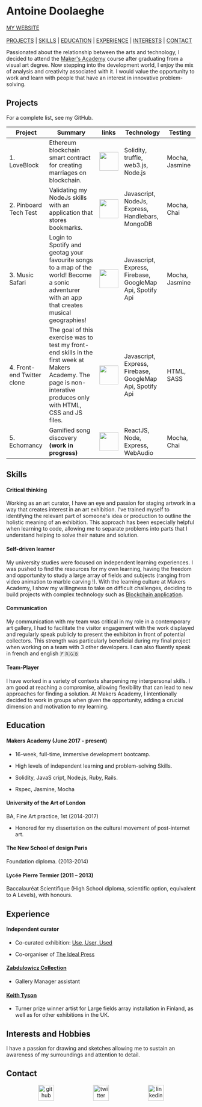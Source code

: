 # Antoine Doolaeghe
[MY WEBSITE](https://frozen-shelf-28354.herokuapp.com/) </br></br>
[PROJECTS](#projects) | [SKILLS](#skills)  | [EDUCATION](#education) | [EXPERIENCE](#experience) | [INTERESTS](#interests) | [CONTACT](#contact)

Passionated about the relationship between the arts and technology, I decided to attend the [Maker's Academy](http://employers.makersacademy.com/) course after graduating from a visual art degree. Now stepping into the development world, I enjoy the mix of analysis and creativity associated with it. I would value the opportunity to work and learn with people that have an interest in innovative problem-solving.

## Projects
For a complete list, see my GitHub.

| Project | Summary | links | Technology | Testing |
| --- | --- | --- | --- | --- |
| 1. LoveBlock  | Ethereum blockchain smart contract for creating marriages on blockchain. | <p align="center"><a href="https://github.com/adoolaeghe/Love-Block"><img src="https://image.flaticon.com/icons/png/512/25/25231.png" width="50"></p> | Solidity, truffle, web3.js, Node.js  | Mocha, Jasmine |
| 2. Pinboard Tech Test  | Validating my NodeJs skills with an application that stores bookmarks. | <p align="center"><a href="https://github.com/adoolaeghe/Pinboard_tech_test"><img src="https://image.flaticon.com/icons/png/512/25/25231.png" width="50"> </p>  |Javascript, NodeJs, Express, Handlebars, MongoDB | Mocha, Chai |
| 3. Music Safari  | Login to Spotify and geotag your favourite songs to a map of the world! Become a sonic adventurer with an app that creates musical geographies! | <p align="center"><a href="https://github.com/adoolaeghe/music-safari"><img src="https://image.flaticon.com/icons/png/512/25/25231.png" width="50"></p> | Javascript, Express, Firebase, GoogleMap Api, Spotify Api | Mocha, Jasmine |
| 4. Front-end Twitter clone  | The goal of this exercise was to test my front-end skills in the first week at Makers Academy. The page is non-interative produces only with HTML, CSS and JS files. | <p align="center"><a href="https://github.com/adoolaeghe/frontman-challenge"><img src="https://image.flaticon.com/icons/png/512/25/25231.png" width="50"></p> | Javascript, Express, Firebase, GoogleMap Api, Spotify Api | HTML, SASS |
| 5. Echomancy  | Gamified song discovery <b>(work in progress)</b> | <p align="center"><a href="https://github.com/adoolaeghe/Echomancy"><img src="https://image.flaticon.com/icons/png/512/25/25231.png" width="50"></p> | ReactJS, Node, Express, WebAudio  | Mocha, Chai |


## Skills

#### Critical thinking

Working as an art curator, I have an eye and passion for staging artwork in a way that creates interest in an art exhibition. I’ve trained myself to identifying the relevant part of someone's idea or production to outline the holistic meaning of an exhibition. This approach has been especially helpful when learning to code, allowing me to separate problems into parts that I understand helping to solve their nature and solution.

#### Self-driven learner

My university studies were focused on independent learning experiences. I was pushed to find the resources for my own learning, having the freedom and opportunity to study a large array of fields and subjects (ranging from video animation to marble carving !). With the learning culture at Makers Academy, I show my willingness to take on difficult challenges, deciding to build projects with complex technology such as [Blockchain application](https://github.com/adoolaeghe/Love-Block).

#### Communication

My communication with my team was critical in my role in a contemporary art gallery, I had to facilitate the visitor engagement with the work displayed and regularly speak publicly to present the exhibiton in front of potential collectors. This strength was particularly beneficial during my final project when working on a team with 3 other developers. 
I can also fluently speak in french and english :fr::gb:

#### Team-Player

I have worked in a variety of contexts sharpening my interpersonal skills. I am good at reaching a compromise, allowing flexibility that can lead to new approaches for finding a solution. At Makers Academy, I intentionally decided to work in groups when given the opportunity, adding a crucial dimension and motivation to my learning. 

## Education

#### Makers Academy (June 2017 - present)

* 16-week, full-time, immersive development bootcamp.

* High levels of independent learning and problem-solving Skills.

* Solidity, JavaS  cript, Node.js, Ruby, Rails.

* Rspec, Jasmine, Mocha

#### University of the Art of London

 BA, Fine Art practice, 1st
 (2014-2017)

* Honored for my dissertation on the cultural movement of post-internet art.


#### The New School of design Paris

 Foundation diploma. 
 (2013-2014)

#### Lycée Pierre Termier (2011 – 2013)

Baccalauréat Scientifique  (High School diploma, scientific option, equivalent to A Levels), with honours. 

## Experience
#### Independent curator
 
 * Co-curated exhibition: [Use, User, Used](https://www.zabludowiczcollection.com/exhibitions/view/use-user-used)
 
 * Co-organiser of [The Ideal Press](http://idealpress.org)

#### [Zabdulowicz Collection](https://www.zabludowiczcollection.com/)

* Gallery Manager assistant

#### [Keith Tyson](http://keithtyson.com/)

* Turner prize winner artist for Large fields array installation in Finland, as well as for other exhibitions in the UK.

## Interests and Hobbies

I have a passion for drawing and sketches allowing me to sustain an awareness of my surroundings and attention to detail. 

## Contact


<p align="center">

<a href="https://github.com/adoolaeghe">
<img src="https://cloud.githubusercontent.com/assets/12953472/18687862/de8df31e-7f79-11e6-937c-f20c0e0ee2b4.png" alt="github" hspace="50" height="42" width="42"></a>

<a href="https://twitter.com/Antoinedoo">
<img src="http://goinkscape.com/wp-content/uploads/2015/07/twitter-logo-final.png" alt="twitter" hspace="50" height="42" width="42"></a>

<a href="https://www.linkedin.com/in/antoine-doolaeghe-840059131/">
<img src="https://www.iconfinder.com/data/icons/free-social-icons/67/linkedin_circle_color-512.png" alt="linkedin" hspace="50" height="42" width="42"></a>

</p>

